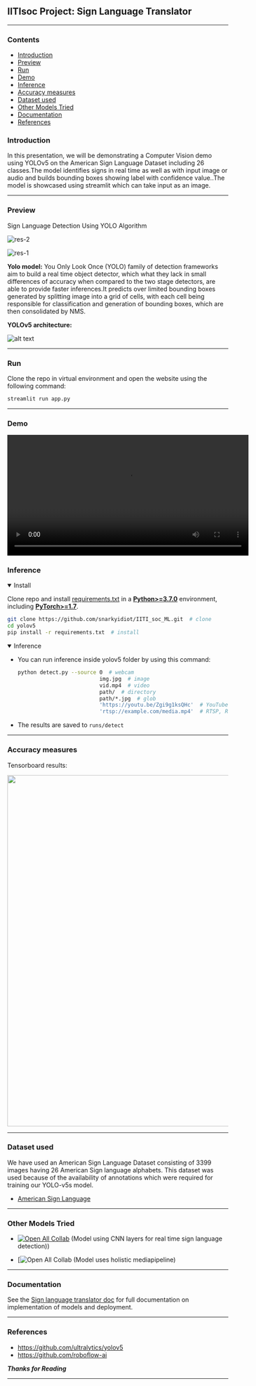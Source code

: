 ## **IITIsoc Project: Sign Language Translator**

---
### **Contents**
- [Introduction](#Introduction)
- [Preview](#Preview)
- [Run](#Run)
- [Demo](#Demo)
- [Inference](#Inference)
- [Accuracy measures](#Accuracy-measures)
- [Dataset used](#Dataset-used)
- [Other Models Tried](#Other-Models-Tried)
- [Documentation](#Documentation)
- [References](#References)

### **Introduction**
In this presentation, we will be demonstrating a Computer Vision demo using YOLOv5 on the American Sign Language Dataset including 26 classes.The model identifies signs in real time as well as with input image or audio and builds bounding boxes showing label with confidence value..The model is showcased using streamlit which can take input as an image.

---

### **Preview**

Sign Language Detection Using YOLO Algorithm

![res-2](https://raw.githubusercontent.com/snarkyidiot/IITI_soc_ML/main/Demo/WIN_20220811_16_28_57_Pro.jpg)

![res-1](https://raw.githubusercontent.com/snarkyidiot/IITI_soc_ML/main/Demo/WIN_20220811_15_23_17_Pro.jpg)




**Yolo model:**
You Only Look Once (YOLO) family of detection frameworks aim to build a real time object detector, which what they lack in small differences of accuracy when compared to the two stage detectors, are able to provide faster inferences.It predicts over limited bounding boxes generated by splitting image into a grid of cells, with each cell being responsible for classification and generation of bounding boxes, which are then consolidated by NMS.

**YOLOv5 architecture:**

![alt text](https://blog.roboflow.com/content/images/2020/06/image-11.png)



---
### **Run**
Clone the repo in virtual environment and open the website using the following command:
```bash
streamlit run app.py
```

[Follow the link and input image or video. It will return the file with signs identified along with the confidence value.]: #



 
---
### **Demo**
<video src='https://user-images.githubusercontent.com/107802412/184130019-2472c959-ec44-4211-91a5-9ce838633cf3.mp4' width=550/></video>




### **Inference**

<details open>
<summary>Install</summary>

Clone repo and install [requirements.txt](https://github.com/snarkyidiot/IITI_soc_ML/blob/f8e1d24659ff3181d133d9c2f575c2b816de4c1a/requirements.txt) in a
[**Python>=3.7.0**](https://www.python.org/) environment, including
[**PyTorch>=1.7**](https://pytorch.org/get-started/locally/).

```bash
git clone https://github.com/snarkyidiot/IITI_soc_ML.git  # clone
cd yolov5
pip install -r requirements.txt  # install
```

</details>

<details open>
<summary>Inference</summary>


- You can run inference inside yolov5 folder by using this command:
 

    ```bash
    python detect.py --source 0  # webcam
                              img.jpg  # image
                              vid.mp4  # video
                              path/  # directory
                              path/*.jpg  # glob
                              'https://youtu.be/Zgi9g1ksQHc'  # YouTube
                              'rtsp://example.com/media.mp4'  # RTSP, RTMP, HTTP stream
    ```
- The results are saved to `runs/detect`

</details>

---

### **Accuracy measures**
Tensorboard results:

<img width="800" src="https://user-images.githubusercontent.com/26833433/90222759-949d8800-ddc1-11ea-9fa1-1c97eed2b963.png">

---
### **Dataset used**
We have used an American Sign Language Dataset consisting of 3399 images having 26 American Sign language alphabets. This dataset was used because of the availability of annotations which were required for training our YOLO-v5s model.
* [American Sign Language](https://universe.roboflow.com/sign-language/american-language/dataset/1)

---
### **Other Models Tried**

-  [![Open All Collab](https://colab.research.google.com/assets/colab-badge.svg)](https://colab.research.google.com/drive/1dEI4jfkUO9_u5NLw_FQ-8ute53WbU_eg?usp=sharing) (Model using CNN layers for real time sign language detection))


-  [![Open All Collab](https://colab.research.google.com/drive/1syYyApJSgzV6S0ZIZ5aRLvsN5espFHM1?usp=sharing) (Model uses holistic mediapipeline)


----

### **Documentation**

See the [Sign language translator doc](https://docs.google.com/document/d/1quMYLkYbuVvIrYl0c2jhnK0RxlBHqOovEMcEK7WBfMo/edit?usp=sharing) for full documentation on implementation of models and deployment.

---

### **References**

* https://github.com/ultralytics/yolov5
* https://github.com/roboflow-ai


***Thanks for Reading***

---


<!-- 
https://user-images.githubusercontent.com/107802412/184129250-b72b0c76-0256-49f3-b9e9-6106d6437897.mp4



https://user-images.githubusercontent.com/107802412/184130019-2472c959-ec44-4211-91a5-9ce838633cf3.mp4 -->

